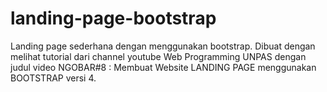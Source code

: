 # landing-page-bootstrap
Landing page sederhana dengan menggunakan bootstrap. Dibuat dengan melihat tutorial dari channel youtube Web Programming UNPAS dengan judul video NGOBAR#8 : Membuat Website LANDING PAGE menggunakan BOOTSTRAP versi 4.
